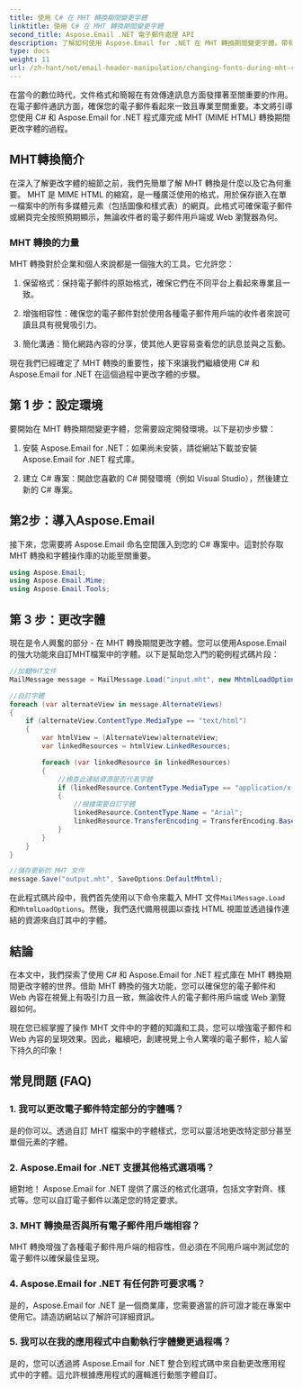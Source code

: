 ```yaml
---
title: 使用 C# 在 MHT 轉換期間變更字體
linktitle: 使用 C# 在 MHT 轉換期間變更字體
second_title: Aspose.Email .NET 電子郵件處理 API
description: 了解如何使用 Aspose.Email for .NET 在 MHT 轉換期間變更字體。帶有原始程式碼的分步指南。非常適合電子郵件歸檔和文件管理。
type: docs
weight: 11
url: /zh-hant/net/email-header-manipulation/changing-fonts-during-mht-conversion-using-csharp/
---
```


在當今的數位時代，文件格式和簡報在有效傳達訊息方面發揮著至關重要的作用。在電子郵件通訊方面，確保您的電子郵件看起來一致且專業至關重要。本文將引導您使用 C# 和 Aspose.Email for .NET 程式庫完成 MHT (MIME HTML) 轉換期間更改字體的過程。

## MHT轉換簡介

在深入了解更改字體的細節之前，我們先簡單了解 MHT 轉換是什麼以及它為何重要。 MHT 是 MIME HTML 的縮寫，是一種廣泛使用的格式，用於保存嵌入在單一檔案中的所有多媒體元素（包括圖像和樣式表）的網頁。此格式可確保電子郵件或網頁完全按照預期顯示，無論收件者的電子郵件用戶端或 Web 瀏覽器為何。

### MHT 轉換的力量

MHT 轉換對於企業和個人來說都是一個強大的工具。它允許您：

1. 保留格式：保持電子郵件的原始格式，確保它們在不同平台上看起來專業且一致。

2. 增強相容性：確保您的電子郵件對於使用各種電子郵件用戶端的收件者來說可讀且具有視覺吸引力。

3. 簡化溝通：簡化網路內容的分享，使其他人更容易查看您的訊息並與之互動。

現在我們已經確定了 MHT 轉換的重要性，接下來讓我們繼續使用 C# 和 Aspose.Email for .NET 在這個過程中更改字體的步驟。

## 第 1 步：設定環境

要開始在 MHT 轉換期間變更字體，您需要設定開發環境。以下是初步步驟：

1. 安裝 Aspose.Email for .NET：如果尚未安裝，請從網站下載並安裝 Aspose.Email for .NET 程式庫。

2. 建立 C# 專案：開啟您喜歡的 C# 開發環境（例如 Visual Studio），然後建立新的 C# 專案。

## 第2步：導入Aspose.Email

接下來，您需要將 Aspose.Email 命名空間匯入到您的 C# 專案中。這對於存取 MHT 轉換和字體操作庫的功能至關重要。

```csharp
using Aspose.Email;
using Aspose.Email.Mime;
using Aspose.Email.Tools;
```

## 第 3 步：更改字體

現在是令人興奮的部分 - 在 MHT 轉換期間更改字體。您可以使用Aspose.Email的強大功能來自訂MHT檔案中的字體。以下是幫助您入門的範例程式碼片段：

```csharp
//加載MHT文件
MailMessage message = MailMessage.Load("input.mht", new MhtmlLoadOptions());

//自訂字體
foreach (var alternateView in message.AlternateViews)
{
    if (alternateView.ContentType.MediaType == "text/html")
    {
        var htmlView = (AlternateView)alternateView;
        var linkedResources = htmlView.LinkedResources;

        foreach (var linkedResource in linkedResources)
        {
            //檢查此連結資源是否代表字體
            if (linkedResource.ContentType.MediaType == "application/x-font-ttf")
            {
                //根據需要自訂字體
                linkedResource.ContentType.Name = "Arial";
                linkedResource.TransferEncoding = TransferEncoding.Base64;
            }
        }
    }
}

//儲存更新的 MHT 文件
message.Save("output.mht", SaveOptions.DefaultMhtml);
```

在此程式碼片段中，我們首先使用以下命令來載入 MHT 文件`MailMessage.Load`和`MhtmlLoadOptions`。然後，我們迭代備用視圖以查找 HTML 視圖並透過操作連結的資源來自訂其中的字體。

## 結論

在本文中，我們探索了使用 C# 和 Aspose.Email for .NET 程式庫在 MHT 轉換期間更改字體的世界。借助 MHT 轉換的強大功能，您可以確保您的電子郵件和 Web 內容在視覺上有吸引力且一致，無論收件人的電子郵件用戶端或 Web 瀏覽器如何。

現在您已經掌握了操作 MHT 文件中的字體的知識和工具，您可以增強電子郵件和 Web 內容的呈現效果。因此，繼續吧，創建視覺上令人驚嘆的電子郵件，給人留下持久的印象！

## 常見問題 (FAQ)

### 1. 我可以更改電子郵件特定部分的字體嗎？

   是的你可以。透過自訂 MHT 檔案中的字體樣式，您可以靈活地更改特定部分甚至單個元素的字體。

### 2. Aspose.Email for .NET 支援其他格式選項嗎？

   絕對地！ Aspose.Email for .NET 提供了廣泛的格式化選項，包括文字對齊、樣式等。您可以自訂電子郵件以滿足您的特定要求。

### 3. MHT 轉換是否與所有電子郵件用戶端相容？

   MHT 轉換增強了各種電子郵件用戶端的相容性，但必須在不同用戶端中測試您的電子郵件以確保最佳呈現。

### 4. Aspose.Email for .NET 有任何許可要求嗎？

   是的，Aspose.Email for .NET 是一個商業庫，您需要適當的許可證才能在專案中使用它。請造訪網站以了解許可詳細資訊。

### 5. 我可以在我的應用程式中自動執行字體變更過程嗎？

   是的，您可以透過將 Aspose.Email for .NET 整合到程式碼中來自動更改應用程式中的字體。這允許根據應用程式的邏輯進行動態字體自訂。